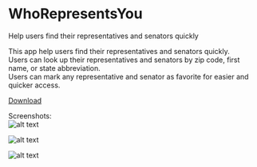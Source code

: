 # WhoRepresentsYou
Help users find their representatives and senators quickly

This app help users find their representatives and senators quickly. <br />
Users can look up their representatives and senators by zip code, first name, or state abbreviation. <br />
Users can mark any representative and senator as favorite for easier and quicker access. <br />

[Download](https://play.google.com/store/apps/details?id=com.leontheprofessional.test.whorepresentsyou&hl=en)

Screenshots: <br />
![alt text](https://github.com/leontheprofessional7/WhoRepresentsYou/blob/master/screenshots/01.png "main screen shot")

![alt text](https://lh3.googleusercontent.com/yGhNoZwnH1NsdN5J5KjbqVt7beOr8JvcgL9JrevqwILtbLDG86y9u2zZlemOY7qrp8u2=h900-rw "more screen shots")

![alt text](https://lh3.googleusercontent.com/1TDbwT-qjdOSdB0zzvEKF9qIoHIhD1U9DEZi1FuMHfkgUEGJnbTzhuM7jGFDKnH108U=h900-rw "more screen shots")


